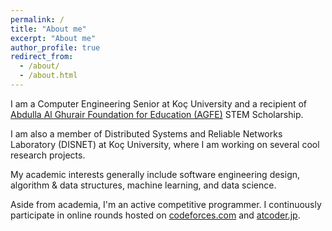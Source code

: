 ```yaml
---
permalink: /
title: "About me"
excerpt: "About me"
author_profile: true
redirect_from:
  - /about/
  - /about.html
---
```


I am a Computer Engineering Senior at Koç University and a recipient of
[Abdulla Al Ghurair Foundation for Education (AGFE)](https://www.alghurairfoundation.org/en) STEM Scholarship.

I am also a member of Distributed Systems and Reliable Networks Laboratory (DISNET) at Koç University, where I am working on several
cool research projects.

My academic interests generally include software engineering design, algorithm & data structures, machine learning, and data science.

Aside from academia, I'm an active competitive programmer. I continuously participate in
online rounds hosted on [codeforces.com](https://codeforces.com/) and [atcoder.jp](https://atcoder.jp/home).

